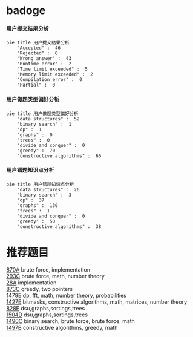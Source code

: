 # badoge

<!-- tabs:start -->



#### **用户提交结果分析**

```mermaid
pie title 用户提交结果分析
    "Accepted" :  46
    "Rejected" :  0
    "Wrong answer" :  43
    "Runtime error" :  2
    "Time limit exceeded" :  5
    "Memory limit exceeded" :  2
    "Compilation error" :  0
    "Partial" :  0
```

#### **用户做题类型偏好分析**

```mermaid
pie title 用户做题类型偏好分析
    "data structures" :  52
    "binary search" :  1
    "dp" :  1
    "graphs" :  0
    "trees" :  0
    "divide and conquer" :  0
    "greedy" :  70
    "constructive algorithms" :  66
```
#### **用户错题知识点分析**

```mermaid
pie title 用户错题知识点分析
    "data structures" :  26
    "binary search" :  3
    "dp" :  37
    "graphs" :  130
    "trees" :  1
    "divide and conquer" :  0
    "greedy" :  50
    "constructive algorithms" :  38
```



<!-- tabs:end -->
# 推荐题目
[870A](https://codeforces.com/contest/870/problem/A)		brute force,
                        implementation		  
[293C](https://codeforces.com/contest/293/problem/C)		brute force,
                        math,
                        number theory		  
[28A](https://codeforces.com/contest/28/problem/A)		implementation		  
[873C](https://codeforces.com/contest/873/problem/C)		greedy,
                        two pointers		  
[1479E](https://codeforces.com/contest/1479/problem/E)		dp,
                        fft,
                        math,
                        number theory,
                        probabilities		  
[1427E](https://codeforces.com/contest/1427/problem/E)		bitmasks,
                        constructive algorithms,
                        math,
                        matrices,
                        number theory		  
[828E](https://codeforces.com/contest/828/problem/E)		dsu,graphs,sortings,trees		  
[1504D](https://codeforces.com/contest/1504/problem/D)		dsu,graphs,sortings,trees		  
[1490C](https://codeforces.com/contest/1490/problem/C)		binary search,
                        brute force,
                        brute force,
                        math		  
[1497B](https://codeforces.com/contest/1497/problem/B)		constructive algorithms,
                        greedy,
                        math		  
